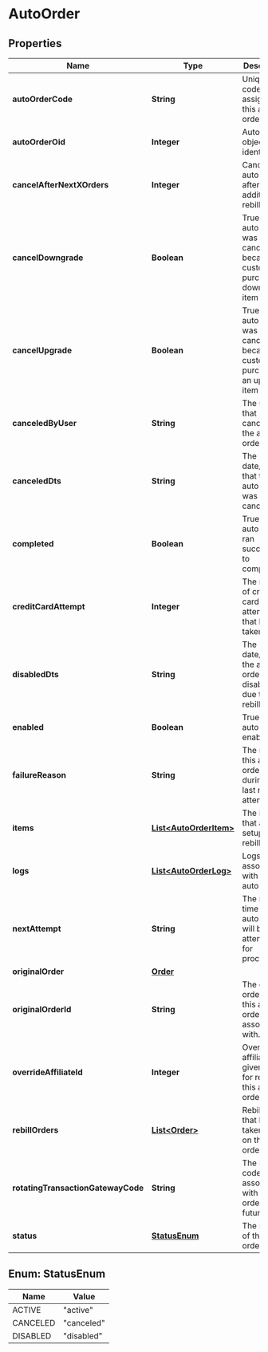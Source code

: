 
# AutoOrder

## Properties
Name | Type | Description | Notes
------------ | ------------- | ------------- | -------------
**autoOrderCode** | **String** | Unique code assigned to this auto order |  [optional]
**autoOrderOid** | **Integer** | Auto order object identifier |  [optional]
**cancelAfterNextXOrders** | **Integer** | Cancel this auto order after X additional rebills |  [optional]
**cancelDowngrade** | **Boolean** | True if the auto order was canceled because the customer purchased a downgrade item |  [optional]
**cancelUpgrade** | **Boolean** | True if the auto order was canceled because the customer purchased an upgrade item |  [optional]
**canceledByUser** | **String** | The user that canceled the auto order |  [optional]
**canceledDts** | **String** | The date/time that the auto order was canceled |  [optional]
**completed** | **Boolean** | True if the auto order ran successfully to completion |  [optional]
**creditCardAttempt** | **Integer** | The number of credit card attempts that have taken place |  [optional]
**disabledDts** | **String** | The date/time the auto order was disabled due to failed rebills |  [optional]
**enabled** | **Boolean** | True if this auto order is enabled |  [optional]
**failureReason** | **String** | The reason this auto order failed during the last rebill attempt |  [optional]
**items** | [**List&lt;AutoOrderItem&gt;**](AutoOrderItem.md) | The items that are setup to rebill |  [optional]
**logs** | [**List&lt;AutoOrderLog&gt;**](AutoOrderLog.md) | Logs associated with this auto order |  [optional]
**nextAttempt** | **String** | The next time that the auto order will be attempted for processing |  [optional]
**originalOrder** | [**Order**](Order.md) |  |  [optional]
**originalOrderId** | **String** | The original order id that this auto order is associated with. |  [optional]
**overrideAffiliateId** | **Integer** | Override the affiliate id given credit for rebills of this auto order |  [optional]
**rebillOrders** | [**List&lt;Order&gt;**](Order.md) | Rebill orders that have taken place on this auto order |  [optional]
**rotatingTransactionGatewayCode** | **String** | The RTG code associated with this order for future rebills |  [optional]
**status** | [**StatusEnum**](#StatusEnum) | The status of the auto order |  [optional]


<a name="StatusEnum"></a>
## Enum: StatusEnum
Name | Value
---- | -----
ACTIVE | &quot;active&quot;
CANCELED | &quot;canceled&quot;
DISABLED | &quot;disabled&quot;



